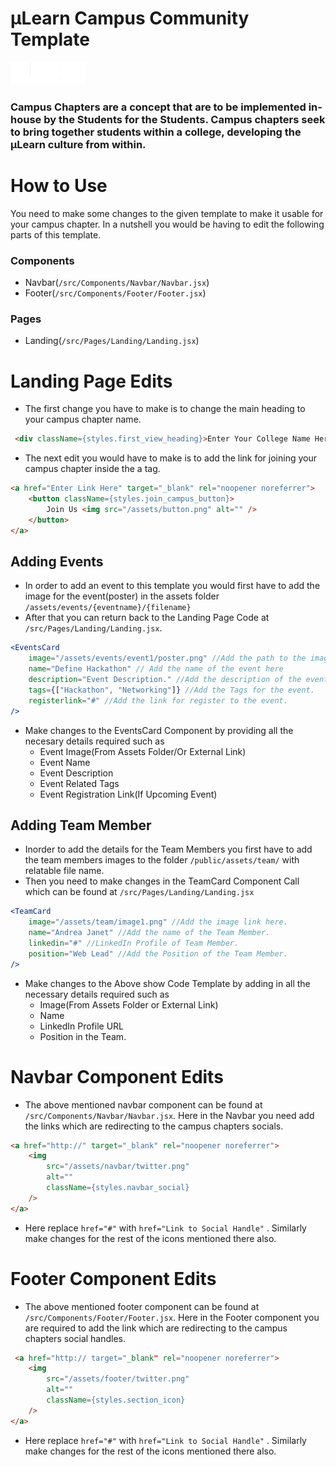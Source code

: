 # µLearn Campus Community Template

![Logo](public/assets/navbar/logo.png)

### Campus Chapters are a concept that are to be implemented in-house by the Students for the Students. Campus chapters seek to bring together students within a college, developing the μLearn culture from within.

# How to Use
You need to make some changes to the given template to make it usable for your campus chapter. In a nutshell you would be having to edit the following parts of this template.

### Components
- Navbar(`/src/Components/Navbar/Navbar.jsx`)
- Footer(`/src/Components/Footer/Footer.jsx`)

### Pages
- Landing(`/src/Pages/Landing/Landing.jsx`)


# Landing Page Edits

- The first change you have to make is to change the main heading to your campus chapter name.
```html
 <div className={styles.first_view_heading}>Enter Your College Name Here</div>
```
- The next edit you would have to make is to add the link for joining your campus chapter inside the a tag.
```html
<a href="Enter Link Here" target="_blank" rel="noopener noreferrer">
    <button className={styles.join_campus_button}>
        Join Us <img src="/assets/button.png" alt="" />
    </button>
</a>

```

## Adding Events
- In order to add an event to this template you would first have to add the image for the event(poster) in the assets folder `/assets/events/{eventname}/{filename}`
- After that you can return back to the Landing Page Code at `/src/Pages/Landing/Landing.jsx`. 
```jsx
<EventsCard
    image="/assets/events/event1/poster.png" //Add the path to the image here
    name="Define Hackathon" // Add the name of the event here
    description="Event Description." //Add the description of the event.
    tags={["Hackathon", "Networking"]} //Add the Tags for the event.
    registerlink="#" //Add the link for register to the event.
/>
```
- Make changes to the EventsCard Component by providing all the necesary details required such as
    - Event Image(From Assets Folder/Or External Link)
    - Event Name
    - Event Description
    - Event Related Tags
    - Event Registration Link(If Upcoming Event)

## Adding Team Member
- Inorder to add the details for the Team Members you first have to add the team members images to the folder `/public/assets/team/` with relatable file name.
- Then you need to make changes in the TeamCard Component Call which can be found at `/src/Pages/Landing/Landing.jsx`
```jsx
<TeamCard
    image="/assets/team/image1.png" //Add the image link here.
    name="Andrea Janet" //Add the name of the Team Member.
    linkedin="#" //LinkedIn Profile of Team Member.
    position="Web Lead" //Add the Position of the Team Member.
/>
```
- Make changes to the Above show Code Template by adding in all the necessary details required such as
    - Image(From Assets Folder or External Link)
    - Name
    - LinkedIn Profile URL
    - Position in the Team.


# Navbar Component Edits
- The above mentioned navbar component can be found at `/src/Components/Navbar/Navbar.jsx`. Here in the Navbar you need add the links which are redirecting to the campus chapters socials.
```html
<a href="http://" target="_blank" rel="noopener noreferrer">
    <img
        src="/assets/navbar/twitter.png"
        alt=""
        className={styles.navbar_social}
    />
</a>
```

- Here replace `href="#"` with `href="Link to Social Handle"` . Similarly make changes for the rest of the icons mentioned there also.

# Footer Component Edits
- The above mentioned footer component can be found at `/src/Components/Footer/Footer.jsx`. Here in the Footer component you are required to add the link which are 
redirecting to the campus chapters social handles.
```html
 <a href="http:// target="_blank" rel="noopener noreferrer">
    <img
        src="/assets/footer/twitter.png"
        alt=""
        className={styles.section_icon}
    />
</a>
```
- Here replace `href="#"` with `href="Link to Social Handle"` . Similarly make changes for the rest of the icons mentioned there also.
